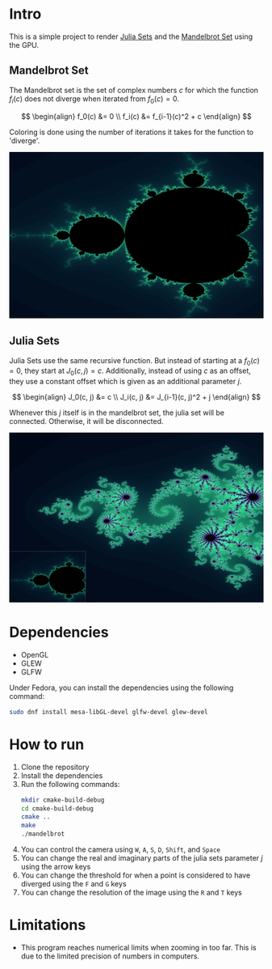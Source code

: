 # Intro
This is a simple project to render [Julia Sets](https://en.wikipedia.org/wiki/Julia_set) and the [Mandelbrot Set](https://en.wikipedia.org/wiki/Mandelbrot_set) using the GPU.
## Mandelbrot Set
The Mandelbrot set is the set of complex numbers $c$ for which the function $f_i(c)$ does not diverge when iterated from $f_0(c) = 0$.

$$
\begin{align}
f_0(c) &= 0 \\
f_i(c) &= f_{i-1}(c)^2 + c
\end{align}
$$

Coloring is done using the number of iterations it takes for the function to 'diverge'.

![images/image_for_readme.png](images/image_for_readme.png)

## Julia Sets
Julia Sets use the same recursive function. But instead of starting at a $f_0(c) = 0$, they start at $J_0(c, j) = c$.
Additionally, instead of using $c$ as an offset, they use a constant offset which is given as an additional parameter $j$.

$$
\begin{align}
J_0(c, j) &= c \\
J_i(c, j) &= J_{i-1}(c, j)^2 + j
\end{align}
$$

Whenever this $j$ itself is in the mandelbrot set, the julia set will be connected. Otherwise, it will be disconnected.

![images/image_for_readme2.png](images/image_for_readme2.png)

# Dependencies
- OpenGL
- GLEW
- GLFW

Under Fedora, you can install the dependencies using the following command:
```bash
sudo dnf install mesa-libGL-devel glfw-devel glew-devel
```

# How to run
1. Clone the repository
2. Install the dependencies
3. Run the following commands:
    ```bash
    mkdir cmake-build-debug
    cd cmake-build-debug
    cmake ..
    make
    ./mandelbrot
    ```
4. You can control the camera using `W`, `A`, `S`, `D`, `Shift`, and `Space`
5. You can change the real and imaginary parts of the julia sets parameter $j$ using the arrow keys
6. You can change the threshold for when a point is considered to have diverged using the `F` and `G` keys
7. You can change the resolution of the image using the `R` and `T` keys

# Limitations
- This program reaches numerical limits when zooming in too far. This is due to the limited precision of numbers in computers.